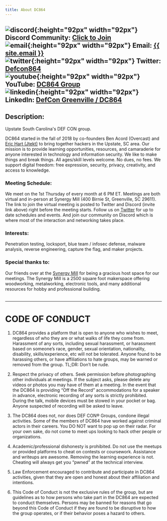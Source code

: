 ```yaml
---
title: About DC864
---
```

![discord](/images/discord.svg){:height="92px" width="92px"} Discord Community: <a href="https://discord.gg/yc2xVAxwUc" target = "_blank">Click to Join</a><br>
![email](/images/email.svg){:height="92px" width="92px"} Email: <a class="u-email" href="mailto:{{ site.email }}">{{ site.email }}</a><br>
![twitter](/images/twitter.svg){:height="92px" width="92px"} Twitter: <a href="https://twitter.com/defcon864" target = "_blank">Defcon864</a><br>
![youtube](/images/youtube.svg){:height="92px" width="92px"} YouTube: <a href="https://www.youtube.com/channel/UC5YT6GdO7o7ea3Sawo97LjQ" target = "_blank">DC864 Group</a><br>
![linkedin](/images/linkedin.svg){:height="92px" width="92px"} LinkedIn: <a href="https://www.linkedin.com/groups/12326833/" target = "_blank">DefCon Greenville / DC864</a><br>
---  

## Description:
Upstate South Carolina's DEF CON group.

DC864 started in the fall of 2018 by co-founders Ben Acord (Overcast) and <a href="https://twitter.com/Eric_23_Hart" target = "_blank">Eric Hart (Jtekt)</a> to bring together hackers in the Upstate, SC area. Our mission is to provide learning opportunities, resources, and camaraderie for anyone interested in technology and information security. We like to make things and break things. All ages/skill levels welcome. No dues, no fees.  We support digital freedom: free expression, security, privacy, creativity, and access to knowledge.

### Meeting Schedule:
We meet on the 1st Thursday of every month at 6 PM ET.  Meetings are both virtual and in-person at Synergy Mill (400 Birnie St, Greenville, SC 29611).  The link to join the virtual meeting is posted to Twitter and Discord (invite link above) right before the meeting starts.
Follow us on <a href="https://twitter.com/defcon864" target = "_blank">Twitter</a> for up to date schedules and events.
And join our community on Discord which is where most of the interaction and networking takes place.

### Interests: 
Penetration testing, locksport, blue team / infosec defense, malware analysis, reverse engineering, capture the flag, and maker projects.

### Special thanks to:
Our friends over at the <a href="https://synergymill.com/" target = "_blank">Synergy Mill</a> for being a gracious host space for our meetings.  The Synergy Mill is a 2500 square foot makerspace offering woodworking, metalworking, electronic tools, and many additional resources for hobby and professional building.
<br>
<br>

---

# CODE OF CONDUCT
1.	DC864 provides a platform that is open to anyone who wishes to meet, regardless of who they are or what walks of life they come from. Harassment of any sorts, including sexual harassment, or harassment based on someone’s race, gender, sexual orientation, nationality, disability, skills/experience, etc will not be tolerated. Anyone found to be harassing others, or have affiliations to hate groups, may be warned or removed from the group. TL;DR: Don’t be rude.

2.	Respect the privacy of others. Seek permission before photographing other individuals at meetings. If the subject asks, please delete any videos or photos you may have of them at a meeting. In the event that the DC864 is providing “Off the Record” accommodations for a speaker in advance, electronic recording of any sorts is strictly prohibited. During the talk, mobile devices must be stowed in your pocket or bag. Anyone suspected of recording will be asked to leave.

3.	The DC864 does not, nor does DEF CON® Groups, condone illegal activities. Some of the members of DC864 have worked against criminal actors in their careers. You DO NOT want to pop up on their radar. For your own sake, do not come to meet ups looking to hack other people or organizations.

4.	Academic/professional dishonesty is prohibited. Do not use the meetups or provided platforms to cheat on contests or coursework. Assistance and writeups are awesome. Removing the learning experience is not. Cheating will always get you “pwned” at the technical interview.

5.	Law Enforcement encouraged to contribute and participate in DC864 activities, given that they are open and honest about their affiliation and intentions.

6.	This Code of Conduct is not the exclusive rules of the group, but are guidelines as to how persons who take part in the DC864 are expected to conduct themselves. Persons may be banned for reasons that go beyond this Code of Conduct if they are found to be disruptive to how the group operates, or if their behavior poses a hazard to others.